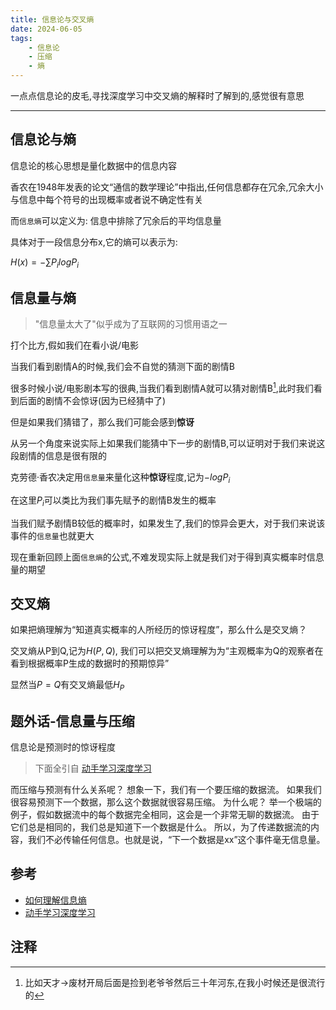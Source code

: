```yaml
---
title: 信息论与交叉熵
date: 2024-06-05
tags:
    - 信息论
    - 压缩
    - 熵
---
```


一点点信息论的皮毛,寻找深度学习中交叉熵的解释时了解到的,感觉很有意思

---

## 信息论与熵

信息论的核心思想是量化数据中的信息内容

香农在1948年发表的论文“通信的数学理论”中指出,任何信息都存在冗余,冗余大小与信息中每个符号的出现概率或者说不确定性有关

而`信息熵`可以定义为: 信息中排除了冗余后的平均信息量

具体对于一段信息分布x,它的熵可以表示为:

$H(x)=-\sum{P_ilogP_i}$

## 信息量与熵

> "信息量太大了"似乎成为了互联网的习惯用语之一

打个比方,假如我们在看小说/电影

当我们看到剧情A的时候,我们会不自觉的猜测下面的剧情B

很多时候小说/电影剧本写的很典,当我们看到剧情A就可以猜对剧情B[^1],此时我们看到后面的剧情不会惊讶(因为已经猜中了)

但是如果我们猜错了，那么我们可能会感到**惊讶**

从另一个角度来说实际上如果我们能猜中下一步的剧情B,可以证明对于我们来说这段剧情的信息是很有限的

克劳德·香农决定用`信息量`来量化这种**惊讶**程度,记为$-logP_i$

在这里$P_i$可以类比为我们事先赋予的剧情B发生的概率

当我们赋予剧情B较低的概率时，如果发生了,我们的惊异会更大，对于我们来说该事件的`信息量`也就更大

现在重新回顾上面`信息熵`的公式,不难发现实际上就是我们对于得到真实概率时信息量的期望



## 交叉熵

如果把熵理解为“知道真实概率的人所经历的惊讶程度”，那么什么是交叉熵？

交叉熵从P到Q,记为$H(P,Q)$, 我们可以把交叉熵理解为为“主观概率为Q的观察者在看到根据概率P生成的数据时的预期惊异”

显然当$P=Q$有交叉熵最低$H_P$



## 题外话-信息量与压缩

信息论是预测时的惊讶程度

> 下面全引自 [动手学习深度学习](https://zh.d2l.ai/chapter_linear-networks/softmax-regression.html#id13)

而压缩与预测有什么关系呢？ 想象一下，我们有一个要压缩的数据流。 如果我们很容易预测下一个数据，那么这个数据就很容易压缩。 为什么呢？ 举一个极端的例子，假如数据流中的每个数据完全相同，这会是一个非常无聊的数据流。 由于它们总是相同的，我们总是知道下一个数据是什么。 所以，为了传递数据流的内容，我们不必传输任何信息。也就是说，“下一个数据是xx”这个事件毫无信息量。


## 参考

- [如何理解信息熵](https://www.bilibili.com/video/BV1oX4y1w7aG/)
- [动手学习深度学习](https://zh.d2l.ai/chapter_linear-networks/softmax-regression.html#id14)

## 注释


[^1]: 比如天才->废材开局后面是捡到老爷爷然后三十年河东,在我小时候还是很流行的   